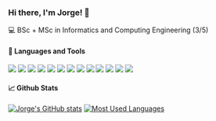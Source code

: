 ### Hi there, I'm Jorge! 👋

:computer: BSc + MSc in Informatics and Computing Engineering (3/5)

#### 🔧 Languages and Tools

![](https://img.shields.io/badge/OS-Manjaro-informational?style=flat&logo=linux&logoColor=white&color=248224)
![](https://img.shields.io/badge/Editor-Vim-informational?style=flat&logo=Vim&logoColor=white&color=248224)
![](https://img.shields.io/badge/Shell-Zsh-informational?style=flat&logo=GNU-Bash&logoColor=white&color=248224)
![](https://img.shields.io/badge/Tools-Git-informational?style=flat&logo=Git&logoColor=white&color=248224)
![](https://img.shields.io/badge/Tools-Docker-informational?style=flat&logo=Docker&logoColor=white&color=248224)
![](https://img.shields.io/badge/Code-Python-informational?style=flat&logo=Python&logoColor=white&color=248224)
![](https://img.shields.io/badge/Code-C-informational?style=flat&logo=C&logoColor=white&color=248224)
![](https://img.shields.io/badge/Code-C++-informational?style=flat&logo=c%2B%2B&logoColor=white&color=248224)
![](https://img.shields.io/badge/Code-Java-informational?style=flat&logo=java&logoColor=white&color=248224)
![](https://img.shields.io/badge/Code-PHP-informational?style=flat&logo=php&logoColor=white&color=248224)
![](https://img.shields.io/badge/Code-JavaScript-informational?style=flat&logo=javascript&logoColor=white&color=248224)
![](https://img.shields.io/badge/Code-SQLite-informational?style=flat&logo=sqlite&logoColor=white&color=248224)
![](https://img.shields.io/badge/Code-MongoDB-informational?style=flat&logo=mongodb&logoColor=white&color=248224)

#### 📈 Github Stats

[![Jorge's GitHub stats](https://github-readme-stats.vercel.app/api?username=jsousa02&hide=contribs,stars&show_icons=true&count_private=true&hide_border=true&bg_color=0d1117&title_color=ffffff&text_color=ffffff&icon_color=248224)](https://github.com/jsousa02/github-readme-stats)
[![Most Used Languages](https://github-readme-stats.vercel.app/api/top-langs/?username=jsousa02&layout=compact&hide_border=true&bg_color=0d1117&title_color=ffffff&text_color=ffffff)](https://github.com/jsousa02/github-readme-stats)
